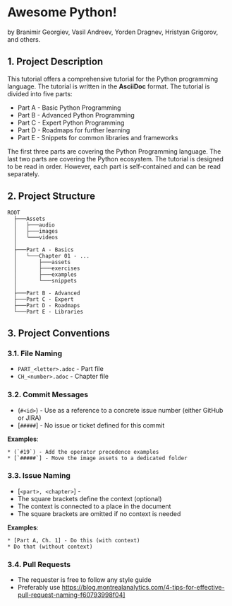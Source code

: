 # Awesome Python!

by Branimir Georgiev, Vasil Andreev, Yorden Dragnev, Hristyan Grigorov, and others.

## 1. Project Description

This tutorial offers a comprehensive tutorial for the Python programming language. The tutorial is
written in the **AsciiDoc** format. The tutorial is divided into five parts:

* Part A - Basic Python Programming
* Part B - Advanced Python Programming
* Part C - Expert Python Programming
* Part D - Roadmaps for further learning
* Part E - Snippets for common libraries and frameworks

The first three parts are covering the Python Programming language. The last two parts are 
covering the Python ecosystem. The tutorial is designed to be read in order. However, each part 
is self-contained and can be read separately.
 
## 2. Project Structure

```
ROOT
  ├───Assets
  │   ├───audio
  │   ├───images
  │   └───videos
  │  
  ├───Part A - Basics
  │   └───Chapter 01 - ...
  │       ├───assets
  │       ├───exercises
  │       ├───examples
  │       └───snippets
  │
  ├───Part B - Advanced
  ├───Part C - Expert
  ├───Part D - Roadmaps
  └───Part E - Libraries

```

## 3. Project Conventions

### 3.1. File Naming

* `PART_<letter>.adoc` - Part file
* `CH_<number>.adoc` - Chapter file

### 3.2. Commit Messages

* (`#<id>`) - Use as a reference to a concrete issue number (either GitHub or JIRA)
* [`#####`] - No issue or ticket defined for this commit

**Examples**:
```
* (`#19`) - Add the operator precedence examples
* [`#####`] - Move the image assets to a dedicated folder
```

### 3.3. Issue Naming

* [`<part>, <chapter>`] - <message>
* The square brackets define the context (optional)
* The context is connected to a place in the document
* The square brackets are omitted if no context is needed

**Examples**:
```
* [Part A, Ch. 1] - Do this (with context)
* Do that (without context)
```

### 3.4. Pull Requests

- The requester is free to follow any style guide
- Preferably use https://blog.montrealanalytics.com/4-tips-for-effective-pull-request-naming-f60793998f04]


